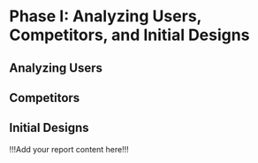 # Phase I: Analyzing Users, Competitors, and Initial Designs

## Analyzing Users

## Competitors

## Initial Designs

!!!Add your report content here!!!
